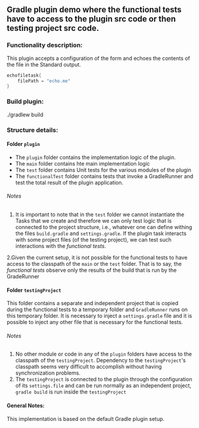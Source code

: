 ## Gradle plugin demo where the functional tests have to access to the plugin src code or then testing project src code.

### Functionality description:
This plugin accepts a configuration of the form and echoes the contents of the file in the Standard 
output.
```groovy
echofiletask{
    filePath = "echo.me"
}
```

### Build plugin:
./gradlew build

### Structure details:

#### Folder `plugin`
* The `plugin` folder contains the implementation logic of the plugin.
* The  `main` folder contains hte main implementation logic
* The `test` folder contains Unit tests for the various modules of the plugin
* The `functionalTest` folder contains tests that invoke a GradleRunner and test the total 
result of the plugin application.

###### Notes

1. It is important to note that in the `test` folder we cannot instantiate the Tasks that we create 
and therefore we can only test logic that is connected to the project structure, i.e., whatever 
one can define withing the files `build.gradle` and `settings.gradle`. If the plugin task interacts 
with some project files (of the testing project), we can test such interactions with the 
*functional tests*.

2.Given the current setup, it is not possible for the functional tests to have access to the
classpath of the `main` or the `test` folder. That is to say, the *functional tests* observe only
the results of the build that is run by the GradeRunner

#### Folder `testingProject`
This folder contains a separate and independent project that is copied during the functional tests 
to a temporary folder and `GradleRunner` runs on this temporary folder. 
It is necessary to inject a `settings.gradle` file and it is possible to inject any other file
that is necessary for the functional tests.

###### Notes

1. No other module or code in any of the `plugin` folders have access to the classpath of the 
`testingProject`. Dependency to the `testingProject`'s classpath seems very difficult to accomplish
without having synchronization problems.
2. The `testingProject` is connected to the plugin through the configuration of its `settings.file`
and can be run normally as an independent project, `gradle build` is run inside the `testingProject`


#### General Notes:
This implementation is based on the default Gradle plugin setup.

